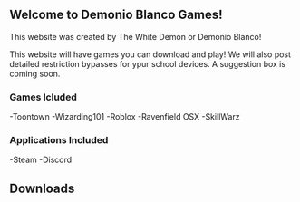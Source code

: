 ## Welcome to Demonio Blanco Games!

This website was created by The White Demon or Demonio Blanco!

This website will have games you can download and play! We will also post detailed restriction bypasses for ypur school devices. A suggestion box is coming soon.

### Games Icluded

-Toontown
-Wizarding101
-Roblox
-Ravenfield OSX
-SkillWarz

### Applications Included

-Steam
-Discord

## Downloads


